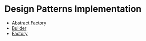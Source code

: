 # Design Patterns Implementation

- [Abstract Factory](https://github.com/houzhang/design_patterns/tree/master/abstract_factory)
- [Builder](https://github.com/houzhang/design_patterns/tree/master/builder)
- [Factory](https://github.com/houzhang/design_patterns/tree/master/factory)